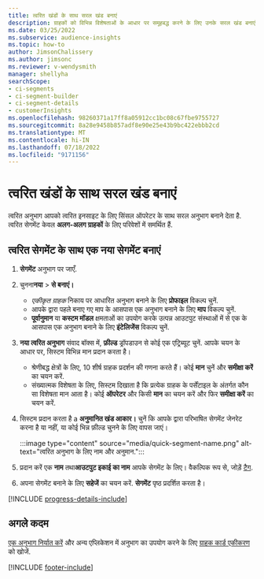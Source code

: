 ```yaml
---
title: त्वरित खंडों के साथ सरल खंड बनाएं
description: ग्राहकों को विभिन्न विशेषताओं के आधार पर समूहबद्ध करने के लिए उनके सरल खंड बनाएं।
ms.date: 03/25/2022
ms.subservice: audience-insights
ms.topic: how-to
author: JimsonChalissery
ms.author: jimsonc
ms.reviewer: v-wendysmith
manager: shellyha
searchScope:
- ci-segments
- ci-segment-builder
- ci-segment-details
- customerInsights
ms.openlocfilehash: 98260371a17ff8a05912cc1bc08c67fbe9755727
ms.sourcegitcommit: 8a28e9458b857adf8e90e25e43b9bc422ebbb2cd
ms.translationtype: MT
ms.contentlocale: hi-IN
ms.lasthandoff: 07/18/2022
ms.locfileid: "9171156"
---
```

# <a name="create-simple-segments-with-quick-segments"></a>त्वरित खंडों के साथ सरल खंड बनाएं

त्वरित अनुभाग आपको त्वरित इनसाइट के लिए सिंसल ऑपरेटर के साथ सरल अनुभाग बनाने देता है. त्वरित सेगमेंट केवल **अलग-अलग ग्राहकों** के लिए परिवेशों में समर्थित हैं.

## <a name="create-a-new-segment-with-quick-segments"></a>त्वरित सेगमेंट के साथ एक नया सेगमेंट बनाएं

1. **सेगमेंट** अनुभाग पर जाएँ.

1. चुनना**नया** > **से बनाएं।**
   - *एकीकृत ग्राहक* निकाय पर आधारित अनुभाग बनाने के लिए **प्रोफाइल** विकल्प चुनें.
   - आपके द्वारा पहले बनाए गए माप के आसपास एक अनुभाग बनाने के लिए **माप** विकल्प चुनें.
   - **पूर्वानुमान** या **कस्टम मॉडल** क्षमताओं का उपयोग करके उत्पन्न आउटपुट संस्थाओं में से एक के आसपास एक अनुभाग बनाने के लिए **इंटेलिजेंस** विकल्प चुनें.

1. **नया त्वरित अनुभाग** संवाद बॉक्स में, **फ़ील्ड** ड्रॉपडाउन से कोई एक एट्रिब्यूट चुनें. आपके चयन के आधार पर, सिस्टम विभिन्न मान प्रदान करता है।
   - श्रेणीबद्ध क्षेत्रों के लिए, 10 शीर्ष ग्राहक प्रदर्शन की गणना करते हैं। कोई **मान** चुनें और **समीक्षा करें** का चयन करें.
   - संख्यात्मक विशेषता के लिए, सिस्टम दिखाता है कि प्रत्येक ग्राहक के पर्सेंटाइल के अंतर्गत कौन सा विशेषता मान आता है। कोई **ऑपरेटर** और किसी **मान** का चयन करें और फिर **समीक्षा करें** का चयन करें.

1. सिस्टम प्रदान करता है a **अनुमानित खंड आकार।** चुनें कि आपके द्वारा परिभाषित सेगमेंट जेनरेट करना है या नहीं, या कोई भिन्न फ़ील्ड चुनने के लिए वापस जाएं।

   :::image type="content" source="media/quick-segment-name.png" alt-text="त्वरित अनुभाग के लिए नाम और अनुमान.":::

1. प्रदान करें एक **नाम** तथा**आउटपुट इकाई का नाम** आपके सेगमेंट के लिए। वैकल्पिक रूप से, जोड़ें [टैग](work-with-tags-columns.md#manage-tags).

1. अपना सेगमेंट बनाने के लिए **सहेजें** का चयन करें. **सेगमेंट** पृष्ठ प्रदर्शित करता है।

[!INCLUDE [progress-details-include](includes/progress-details-pane.md)]

## <a name="next-steps"></a>अगले कदम

[एक अनुभाग निर्यात करें](export-destinations.md) और अन्य एप्लिकेशन में अनुभाग का उपयोग करने के लिए [ग्राहक कार्ड एकीकरण](customer-card-add-in.md) को खोजें.

[!INCLUDE [footer-include](includes/footer-banner.md)]
